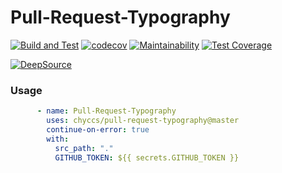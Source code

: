# Pull-Request-Typography

[![Build and Test](https://github.com/NeoSmartpen/hwr-api/actions/workflows/on-push.yml/badge.svg?branch=master)](https://github.com/NeoSmartpen/hwr-api/actions/workflows/on-push.yml)
[![codecov](https://codecov.io/gh/NeoSmartpen/hwr-api/branch/master/graph/badge.svg?token=XZrGJ6Hjyd)](https://codecov.io/gh/NeoSmartpen/hwr-api)
[![Maintainability](https://api.codeclimate.com/v1/badges/f9d3abeff7cd2837dc1f/maintainability)](https://codeclimate.com/repos/63adb7bad57e9700c30096e4/maintainability)
[![Test Coverage](https://api.codeclimate.com/v1/badges/f9d3abeff7cd2837dc1f/test_coverage)](https://codeclimate.com/repos/63adb7bad57e9700c30096e4/test_coverage)


[![DeepSource](https://deepsource.io/gh/NeoSmartpen/hwr-api.svg/?label=active+issues&show_trend=true&token=8xmxsoemP2Ybzq2ol_XDOuMo)](https://deepsource.io/gh/NeoSmartpen/hwr-api/?ref=repository-badge)

### Usage

```yaml
      - name: Pull-Request-Typography
        uses: chyccs/pull-request-typography@master
        continue-on-error: true
        with:
          src_path: "."
          GITHUB_TOKEN: ${{ secrets.GITHUB_TOKEN }}
```
